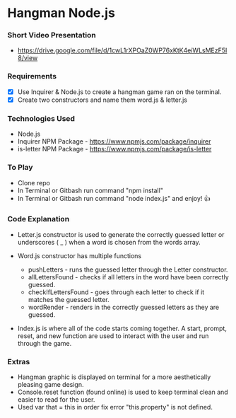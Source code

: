 # Hangman Node.js
### Short Video Presentation
- https://drive.google.com/file/d/1cwL1rXPOaZ0WP76xKtK4eiWLsMEzF5I8/view

### Requirements

- [x] Use Inquirer & Node.js to create a hangman game ran on the terminal.
- [x] Create two constructors and name them word.js & letter.js

### Technologies Used

- Node.js
- Inquirer NPM Package - https://www.npmjs.com/package/inquirer
- is-letter NPM Package - https://www.npmjs.com/package/is-letter

### To Play

- Clone repo
- In Terminal or Gitbash run command "npm install"
- In Terminal or Gitbash run command "node index.js" and enjoy! :+1:

### Code Explanation

- Letter.js constructor is used to generate the correctly guessed letter or underscores ( _ ) when a word is chosen from the words array.

- Word.js constructor has multiple functions 
   * pushLetters - runs the guessed letter through the Letter constructor.
   * allLettersFound - checks if all letters in the word have been correctly guessed.
   * checkIfLettersFound - goes through each letter to check if it matches the guessed letter.
   * wordRender - renders in the correctly guessed letters as they are guessed.
   
- Index.js is where all of the code starts coming together. A start, prompt, reset, and new function are used to interact with the user and run through the game. 

### Extras

- Hangman graphic is displayed on terminal for a more aesthetically pleasing game design.
- Console.reset function (found online) is used to keep terminal clean and easier to read for the user.
- Used var that = this in order fix error "this.property" is not defined.
